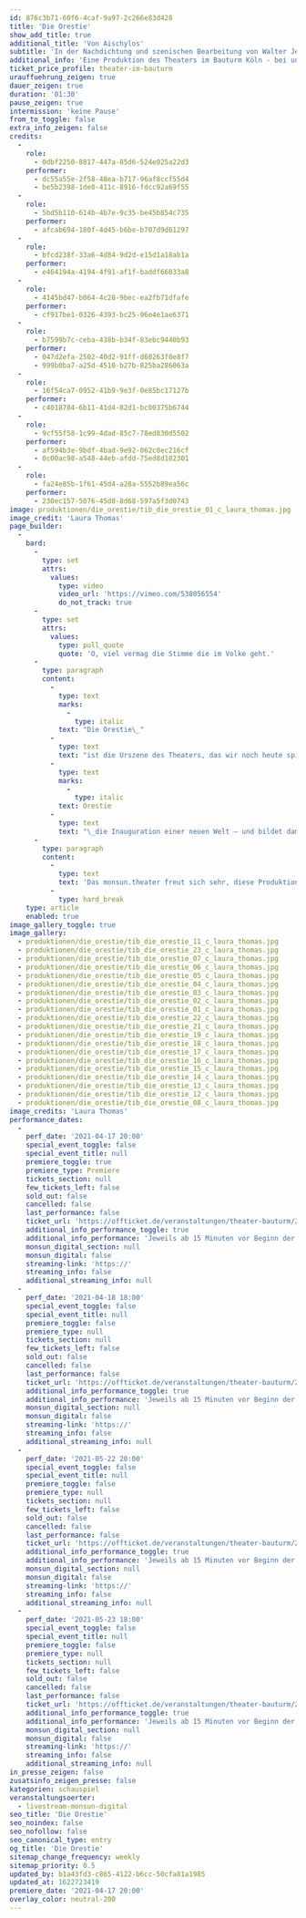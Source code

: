 ```yaml
---
id: 876c3b71-60f6-4caf-9a97-2c266e83d428
title: 'Die Orestie'
show_add_title: true
additional_title: 'Von Aischylos'
subtitle: 'In der Nachdichtung und szenischen Bearbeitung von Walter Jens'
additional_info: 'Eine Produktion des Theaters im Bauturm Köln - bei uns im Livestream'
ticket_price_profile: theater-im-bauturm
urauffuehrung_zeigen: true
dauer_zeigen: true
duration: '01:30'
pause_zeigen: true
intermission: 'keine Pause'
from_to_toggle: false
extra_info_zeigen: false
credits:
  -
    role:
      - 0dbf2250-8817-447a-85d6-524e025a22d3
    performer:
      - dc55a55e-2f58-48ea-b717-96af8ccf55d4
      - be5b2398-1de0-411c-8916-fdcc92a69f55
  -
    role:
      - 5bd5b110-614b-4b7e-9c35-be45b854c735
    performer:
      - afcab694-180f-4d45-b6be-b707d9d61297
  -
    role:
      - bfcd238f-33a6-4d84-9d2d-e15d1a18ab1a
    performer:
      - e464194a-4194-4f91-af1f-baddf66033a8
  -
    role:
      - 4145bd47-b064-4c28-9bec-ea2fb71dfafe
    performer:
      - cf917be1-0326-4393-bc25-96e4e1ae6371
  -
    role:
      - b7599b7c-ceba-438b-b34f-83ebc9440b93
    performer:
      - 047d2efa-2502-40d2-91ff-d60263f0e8f7
      - 999b0ba7-a25d-4510-b27b-825ba286063a
  -
    role:
      - 16f54ca7-0952-41b9-9e3f-0e85bc17127b
    performer:
      - c4018784-6b11-41d4-82d1-bc00375b6744
  -
    role:
      - 9cf55f58-1c99-4dad-85c7-78ed830d5502
    performer:
      - af594b3e-9bdf-4bad-9e92-062c0ec216cf
      - 0c00ac98-a548-44eb-afdd-75ed8d182301
  -
    role:
      - fa24e85b-1f61-45d4-a28a-5552b89ea56c
    performer:
      - 230ec157-5076-45d0-8d68-597a5f3d0743
image: produktionen/die_orestie/tib_die_orestie_01_c_laura_thomas.jpg
image_credit: 'Laura Thomas'
page_builder:
  -
    bard:
      -
        type: set
        attrs:
          values:
            type: video
            video_url: 'https://vimeo.com/538056554'
            do_not_track: true
      -
        type: set
        attrs:
          values:
            type: pull_quote
            quote: 'O, viel vermag die Stimme die im Volke geht.'
      -
        type: paragraph
        content:
          -
            type: text
            marks:
              -
                type: italic
            text: "Die Orestie\_"
          -
            type: text
            text: "ist die Urszene des Theaters, das wir noch heute spielen: Die einzige komplett erhaltene Tetralogie der antiken Bühnenkunst – und ein psychologischer Krimi, der einem noch immer die Haare zu Berge stehen lässt. Mit faszinierendem Gespür für starke dramatische Situationen und Suspense führt Aischylos die Verkettung von Mordfällen in einer heillos zerstrittenen Familiendynastie vor, um im dritten Teil Blutschande und Demokratie als Mittel zur Konfliktbewältigung gegeneinander in Stellung zu bringen. Wie kaum ein zweiter Text zeigt die\_"
          -
            type: text
            marks:
              -
                type: italic
            text: Orestie
          -
            type: text
            text: "\_die Inauguration einer neuen Welt – und bildet damit eine Blaupause, die sich vortrefflich auf die Neuordnung der globalen Verhältnisse nach der aktuellen Krise transparent machen lässt.\_"
      -
        type: paragraph
        content:
          -
            type: text
            text: 'Das monsun.theater freut sich sehr, diese Produktion unserer Hausregisseurin und Rolf-Mares-Preisträgerin Kathrin Mayr im Kölner Theater im Bauturm beim Streaming zu unterstützen.'
          -
            type: hard_break
    type: article
    enabled: true
image_gallery_toggle: true
image_gallery:
  - produktionen/die_orestie/tib_die_orestie_11_c_laura_thomas.jpg
  - produktionen/die_orestie/tib_die_orestie_23_c_laura_thomas.jpg
  - produktionen/die_orestie/tib_die_orestie_07_c_laura_thomas.jpg
  - produktionen/die_orestie/tib_die_orestie_06_c_laura_thomas.jpg
  - produktionen/die_orestie/tib_die_orestie_05_c_laura_thomas.jpg
  - produktionen/die_orestie/tib_die_orestie_04_c_laura_thomas.jpg
  - produktionen/die_orestie/tib_die_orestie_03_c_laura_thomas.jpg
  - produktionen/die_orestie/tib_die_orestie_02_c_laura_thomas.jpg
  - produktionen/die_orestie/tib_die_orestie_01_c_laura_thomas.jpg
  - produktionen/die_orestie/tib_die_orestie_22_c_laura_thomas.jpg
  - produktionen/die_orestie/tib_die_orestie_21_c_laura_thomas.jpg
  - produktionen/die_orestie/tib_die_orestie_19_c_laura_thomas.jpg
  - produktionen/die_orestie/tib_die_orestie_18_c_laura_thomas.jpg
  - produktionen/die_orestie/tib_die_orestie_17_c_laura_thomas.jpg
  - produktionen/die_orestie/tib_die_orestie_16_c_laura_thomas.jpg
  - produktionen/die_orestie/tib_die_orestie_15_c_laura_thomas.jpg
  - produktionen/die_orestie/tib_die_orestie_14_c_laura_thomas.jpg
  - produktionen/die_orestie/tib_die_orestie_13_c_laura_thomas.jpg
  - produktionen/die_orestie/tib_die_orestie_12_c_laura_thomas.jpg
  - produktionen/die_orestie/tib_die_orestie_08_c_laura_thomas.jpg
image_credits: 'Laura Thomas'
performance_dates:
  -
    perf_date: '2021-04-17 20:00'
    special_event_toggle: false
    special_event_title: null
    premiere_toggle: true
    premiere_type: Premiere
    tickets_section: null
    few_tickets_left: false
    sold_out: false
    cancelled: false
    last_performance: false
    ticket_url: 'https://offticket.de/veranstaltungen/theater-bauturm/2021-04-17-2000-premiere-die-orestie-live-stream'
    additional_info_performance_toggle: true
    additional_info_performance: 'Jeweils ab 15 Minuten vor Beginn der Vorstellung sind wir mit einer kurzen Begrüßung und Einleitung für Sie da.'
    monsun_digital_section: null
    monsun_digital: false
    streaming-link: 'https://'
    streaming_info: false
    additional_streaming_info: null
  -
    perf_date: '2021-04-18 18:00'
    special_event_toggle: false
    special_event_title: null
    premiere_toggle: false
    premiere_type: null
    tickets_section: null
    few_tickets_left: false
    sold_out: false
    cancelled: false
    last_performance: false
    ticket_url: 'https://offticket.de/veranstaltungen/theater-bauturm/2021-04-18-1800-die-orestie-live-stream'
    additional_info_performance_toggle: true
    additional_info_performance: 'Jeweils ab 15 Minuten vor Beginn der Vorstellung sind wir mit einer kurzen Begrüßung und Einleitung für Sie da.'
    monsun_digital_section: null
    monsun_digital: false
    streaming-link: 'https://'
    streaming_info: false
    additional_streaming_info: null
  -
    perf_date: '2021-05-22 20:00'
    special_event_toggle: false
    special_event_title: null
    premiere_toggle: false
    premiere_type: null
    tickets_section: null
    few_tickets_left: false
    sold_out: false
    cancelled: false
    last_performance: false
    ticket_url: 'https://offticket.de/veranstaltungen/theater-bauturm/2021-05-22-2000-die-orestie-live-stream'
    additional_info_performance_toggle: true
    additional_info_performance: 'Jeweils ab 15 Minuten vor Beginn der Vorstellung sind wir mit einer kurzen Begrüßung und Einleitung für Sie da.'
    monsun_digital_section: null
    monsun_digital: false
    streaming-link: 'https://'
    streaming_info: false
    additional_streaming_info: null
  -
    perf_date: '2021-05-23 18:00'
    special_event_toggle: false
    special_event_title: null
    premiere_toggle: false
    premiere_type: null
    tickets_section: null
    few_tickets_left: false
    sold_out: false
    cancelled: false
    last_performance: false
    ticket_url: 'https://offticket.de/veranstaltungen/theater-bauturm/2021-05-23-1800-die-orestie-live-stream'
    additional_info_performance_toggle: true
    additional_info_performance: 'Jeweils ab 15 Minuten vor Beginn der Vorstellung sind wir mit einer kurzen Begrüßung und Einleitung für Sie da.'
    monsun_digital_section: null
    monsun_digital: false
    streaming-link: 'https://'
    streaming_info: false
    additional_streaming_info: null
in_presse_zeigen: false
zusatsinfo_zeigen_presse: false
kategorien: schauspiel
veranstaltungsoerter:
  - livestream-monsun-digital
seo_title: 'Die Orestie'
seo_noindex: false
seo_nofollow: false
seo_canonical_type: entry
og_title: 'Die Orestie'
sitemap_change_frequency: weekly
sitemap_priority: 0.5
updated_by: b1a43fd3-c865-4122-b6cc-50cfa81a1985
updated_at: 1622723419
premiere_date: '2021-04-17 20:00'
overlay_color: neutral-200
---
```


